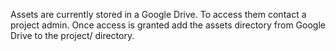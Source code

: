 Assets are currently stored in a Google Drive. To access them contact a project admin. Once access is granted add the assets directory from Google Drive to the project/ directory.